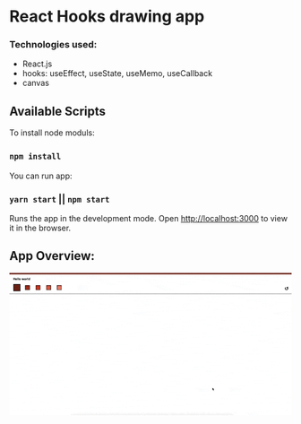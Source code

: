 # React Hooks drawing app 

### Technologies used:
* React.js
* hooks: useEffect, useState, useMemo, useCallback
* canvas 


## Available Scripts

To install node moduls:
### `npm install`

You can run app:
### `yarn start` || `npm start`

Runs the app in the development mode.
Open [http://localhost:3000](http://localhost:3000) to view it in the browser.

  
## App Overview:

<div align="center">
  <img src="https://github.com/NataLinaIT/playgroung_reactHooks/blob/master/assets/draw.gif?raw=true" alt="screenshot" >
</div>

